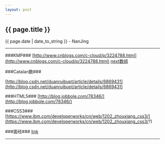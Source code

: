 ```yaml
---
layout: post
---
```


<h2>{{ page.title }}</h2>
<p class='meta'>{{ page.date | date_to_string }} - NanJing</p>

---

###KMP###
[http://www.cnblogs.com/c-cloud/p/3224788.html](http://www.cnblogs.com/c-cloud/p/3224788.html)
[next数组](http://www.cnblogs.com/goagent/archive/2013/05/16/3068442.html)

###Catalan数###

[http://blog.csdn.net/duanruibupt/article/details/6869431](http://blog.csdn.net/duanruibupt/article/details/6869431)

###HTML5###
[http://blog.jobbole.com/78346/](http://blog.jobbole.com/78346/)

###CSS3###
[https://www.ibm.com/developerworks/cn/web/1202_zhouxiang_css3/](https://www.ibm.com/developerworks/cn/web/1202_zhouxiang_css3/?)

###面经###
[link](http://mp.weixin.qq.com/s?__biz=MjM5NDYxMzk1Nw==&mid=217438019&idx=1&sn=9e9b95f1a5daa00dd0096bbe00ad2e78&scene=23&srcid=1003rdwCM4MEZC4w3LANv5xp#rd)

---

